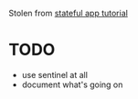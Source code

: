 Stolen from [stateful app tutorial](https://github.com/kubernetes/kubernetes.github.io/tree/master/docs/tutorials/stateful-application)

# TODO

* use sentinel at all
* document what's going on
